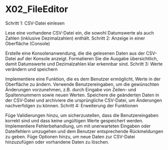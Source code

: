 # X02_FileEditor

Schritt 1: CSV-Datei einlesen

Lese eine vorhandene CSV-Datei ein, die sowohl Datumswerte als auch Zahlen (inklusive Dezimalzahlen) enthält.
Schritt 2: Anzeige in einer Oberfläche (Console)

Erstelle eine Konsolenanwendung, die die gelesenen Daten aus der CSV-Datei auf der Konsole anzeigt.
Formatieren Sie die Ausgabe übersichtlich, damit Datumswerte und Dezimalzahlen klar erkennbar sind.
Schritt 3: Werte verändern und speichern

Implementiere eine Funktion, die es dem Benutzer ermöglicht, Werte in der Oberfläche zu ändern.
Verwende Benutzereingaben, um die gewünschten Änderungen vorzunehmen, z.B. durch Eingabe von Zeilen- und Spaltennummern sowie neuen Werten.
Speichere die geänderten Daten in der CSV-Datei und archiviere die ursprüngliche CSV-Datei, um Änderungen nachverfolgen zu können.
Schritt 4: Erweiterung der Funktionen

Füge Validierungen hinzu, um sicherzustellen, dass die Benutzereingaben korrekt sind und dass keine ungültigen Werte gespeichert werden.
Implementiere Fehlerbehandlung, um mit unerwarteten Eingaben oder Dateifehlern umzugehen und dem Benutzer entsprechende Rückmeldungen zu geben.
Füge Optionen hinzu, um neue Daten zur CSV-Datei hinzuzufügen oder vorhandene Daten zu löschen.



